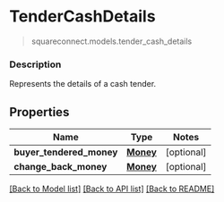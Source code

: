 # TenderCashDetails
> squareconnect.models.tender_cash_details

### Description

Represents the details of a cash tender.

## Properties
Name | Type | Notes
------------ | ------------- | -------------
**buyer_tendered_money** | [**Money**](Money.md) | [optional] 
**change_back_money** | [**Money**](Money.md) | [optional] 

[[Back to Model list]](../README.md#documentation-for-models) [[Back to API list]](../README.md#documentation-for-api-endpoints) [[Back to README]](../README.md)


